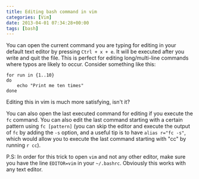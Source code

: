 ```yaml
---
title: Editing bash command in vim
categories: [Vim]
date: 2013-04-01 07:34:28+00:00
tags: [bash]
---
```


You can open the current command you are typing for editing in your default
text editor by pressing `Ctrl + x + e`. It will be executed after you write and
quit the file. This is perfect for editing long/multi-line commands where typos
are likely to occur. Consider something like this:

    for run in {1..10}
    do
        echo "Print me ten times"
    done

Editing this in vim is much more satisfying, isn't it?

You can also open the last executed command for editing if you execute the `fc`
command. You can also edit the last command starting with a certain pattern
using `fc [pattern]` (you can skip the editor and execute the output of `fc` by
adding the `-s` option, and a useful tip is to have `alias r="fc -s"`, which
would allow you to execute the last command starting with "cc" by running `r
cc`).

P.S: In order for this trick to open `vim` and not any other editor, make sure
you have the line `EDITOR=vim` in your `~/.bashrc`. Obviously this works with
any text editor.
